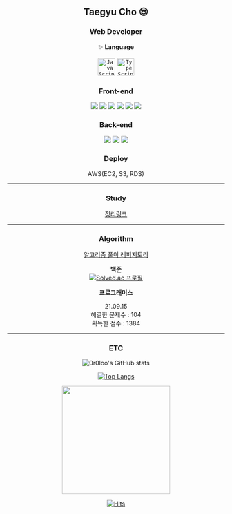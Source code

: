 
<div align="center">

## Taegyu Cho 😎

<!--
**0r0loo/0r0loo** is a ✨ _special_ ✨ repository because its `README.md` (this file) appears on your GitHub profile.

Here are some ideas to get you started:

- 🔭 I’m currently working on ...
- 🌱 I’m currently learning ...
- 👯 I’m looking to collaborate on ...
- 🤔 I’m looking for help with ...
- 💬 Ask me about ...
- 📫 How to reach me: ...
- 😄 Pronouns: ...
- ⚡ Fun fact: ...

<img src="https://img.shields.io/badge/JavaScript-F7DF1E?style=flat-square&logo=JavaScript&logoColor=white"/>  <img src="https://img.shields.io/badge/TypeScript-3178C6?style=flat-square&logo=TypeScript&logoColor=white"/>
-->


  
### Web Developer
✨ <b>Language</b> <br/>
<br/>
<code><img alt="JavaScript" height="40" src="https://user-images.githubusercontent.com/47877911/88287732-af825c80-cd2d-11ea-9a56-bf85549e3fc4.png"></code> <code><img alt="TypeScript" height="40" src="https://user-images.githubusercontent.com/47877911/107913658-2c17a980-6fa4-11eb-854b-d85d0a0a9148.png"></code>



### Front-end
<img src="https://img.shields.io/badge/HTML-E34F26?style=flat-square&logo=HTML5&logoColor=white"/>  <img src="https://img.shields.io/badge/CSS-1572B6?style=flat-square&logo=CSS3&logoColor=white"/> <img src="https://img.shields.io/badge/SASS-CC6699?style=flat-square&logo=SASS&logoColor=white"/>
  <img src="https://img.shields.io/badge/Styled-Components-DB7093?style=flat-square&logo=styled-components&logoColor=white"/> <img src="https://img.shields.io/badge/React-61DAFB?style=flat-square&logo=React&logoColor=white"/>  <img src="https://img.shields.io/badge/Redux-764ABC?style=flat-square&logo=Redux&logoColor=white"/>

### Back-end
<img src="https://img.shields.io/badge/Express-000000?style=flat-square&logo=Express&logoColor=white"/>  <img src="https://img.shields.io/badge/MySQL-4479A1?style=flat-square&logo=MySQL&logoColor=white"/>  <img src="https://img.shields.io/badge/MongoDB-47A248?style=flat-square&logo=MongoDB&logoColor=white"/>

### Deploy
AWS(EC2, S3, RDS)
  
<hr/>

### Study
[정리링크](https://bit.ly/3tFnuOw)

<hr/>  
 
### Algorithm

[알고리즘 풀이 레퍼지토리](https://github.com/0r0loo/algorithm)

  
**백준** </br>
[![Solved.ac
프로필](http://mazassumnida.wtf/api/v2/generate_badge?boj=0r0l)](https://solved.ac/0r0l)

  

**프로그래머스**</br>

21.09.15</br>
해결한 문제수 : 104 </br>
획득한 점수 : 1384 </br>
  
<hr/>


### ETC
![0r0loo's GitHub stats](https://github-readme-stats.vercel.app/api?username=0r0loo&show_icons=true&theme=material-palenight) 


[![Top Langs](https://github-readme-stats.vercel.app/api/top-langs/?username=0r0loo&layout=compact&theme=material-palenight)](https://github.com/anuraghazra/github-readme-stats)


<p align="center">
  <a href="https://github.com/devxb/CommitCombo">
    <img src="http://commitcombo.com/get?user=0r0loo&theme=Rainbow-mini" width = "250" height = "auto"/>
  </a>
</p>  
  
  
[![Hits](https://hits.seeyoufarm.com/api/count/incr/badge.svg?url=https%3A%2F%2Fgithub.com%2F0r0loo&count_bg=%239C88FF&title_bg=%238C7AE6&icon=github.svg&icon_color=%23E7E7E7&title=hits&edge_flat=false)](https://hits.seeyoufarm.com)

</div>
